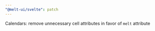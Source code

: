 ```yaml
---
"@melt-ui/svelte": patch
---
```


Calendars: remove unnecessary cell attributes in favor of `melt` attribute
